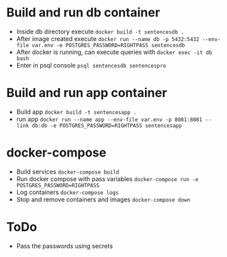 # Build and run db container
- Inside db directory execute
`docker build -t sentencesdb .`
- After image created execute
`docker run --name db -p 5432:5432 --env-file var.env -e POSTGRES_PASSWORD=RIGHTPASS sentencesdb`
- After docker is running, can execute queries with
`docker exec -it db bash`
- Enter in psql console
`psql sentencesdb sentencespro`

# Build and run app container
- Build app
`docker build -t sentencesapp .`
- run app
`docker run --name app --env-file var.env -p 8081:8081 --link db:db -e POSTGRES_PASSWORD=RIGHTPASS sentencesapp`

# docker-compose
- Build services
`docker-compose build`
- Run docker compose with pass variables
`docker-compose run -e POSTGRES_PASSWORD=RIGHTPASS`
- Log containers
`docker-compose logs`
- Stop and remove containers and images
`docker-compose down`

# ToDo
  - Pass the passwords using secrets
  

